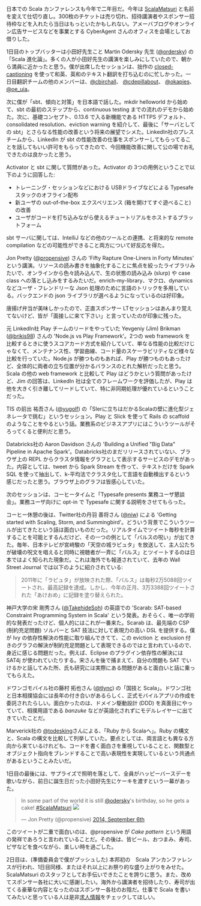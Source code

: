 日本での Scala カンファレンスも今年で二年目だ。今年は [ScalaMatsuri](http://scalamatsuri.org/) と名前を変えて仕切り直し。300枚のチケットは売り切れ、招待講演者やスポンサー招待枠などを入れたら当日はもっといたかもしれない。アメーバブログやオンライン広告サービスなどを事業とする CyberAgent さんのオフィスを会場としてお借りした。

1日目のトップバッターは小田好先生こと Martin Odersky 先生 ([@ordersky](https://twitter.com/odersky)) の「Scala 進化論」。多くの人が小田好先生の講演を楽しみにしていたので、朝から満員に近かったと思う。僕が出席したセッションは、拙作の [closed-captioning](https://github.com/eed3si9n/closed-captioning) を使って和英、英和のテキスト翻訳を打ち込むのに忙しかった。一日目翻訳チームの他のメンバーは、[@cbirchall](https://twitter.com/cbirchall)、 [@cdepillabout](https://twitter.com/cdepillabout)、 [@okapies](https://twitter.com/okapies)、 [@oe_uia](oe_uia)。

次に僕が「sbt、傾向と対策」を日本語で話した。mkdir helloworld から始めて、sbt の最初のステップから、continuous testing までの流れのデモから始めた。次に、基礎コンセプト、0.13.6 で入る新機能である HTTPS デフォルト、consolidated resolution、eviction warning を紹介して、最後に「サーバとしての sbt」とさらなる性能の改善という将来の展望でシメた。LinkedIn社のプレスチームから、LinkedIn が
sbt の性能改善の仕事をスポンサーしてもらってることを話してもいい許可をもらってきたので、今回機能改善に関して公の場でお礼できたのは良かったと思う。

Activator と sbt に関して質問があった。Activator の 3つの用例ということで以下のように回答した:
- トレーニング・セッションなどにおける USBドライブなどによる Typesafe スタックのオフライン配布
- 新ユーザの out-of-the-box エクスペリエンス (箱を開けてすぐ遊べること) の改善
- ユーザがコードを打ち込みながら使えるチュートリアルをホストするプラットフォーム

sbt サーバに関しては、IntelliJ などの他のツールとの連携、と将来的な remote compilation などの可能性ができること両方について好反応を得た。

Jon Pretty ([@propensive](https://twitter.com/propensive)) さんの 'Fifty Rapture One-Liners in Forty Minutes' という講演。リソースの読み書きを抽象化することに焦点を絞ったライブラリみたいで、オンラインから色々読み込んで、生の状態の読み込み (slurp) や case class への落とし込みをするみたいだ。enrich-my-library、マクロ、dynamics などユーザ・フレンドリーな Json 処理のために言語のトリックを多用している。バックエンドの json ライブラリが選べるようになっているのは好印象。

唐揚げ弁当が美味しかったので、正直スポンサー LTセッションはあんまり覚えてないけど、皆が「面接しに来て下さい」と言っていたのが印象に残った。

元 LinkedIn社 Play チームのリードをやっていた Yevgeniy (Jim) Brikman ([@brikis98](https://twitter.com/brikis98)) さんの 'Node.js vs Play Framework'。2つの web framework を比較するときに使うスコアカード方式を紹介していて、単なる性能の比較だけじゃなくて、メンテナンス性、学習曲線、コード量のスケーラビリティなど様々な比較を行っていた。Node.js が勝つものもあれば、Play が勝つものもあったけど、全体的に両者の立ち位置が分かるバランスのとれた解析だったと思う。
Scala の他の web framework と比較して Play はどうかという質問があったけど、Jim の回答は、LinkedIn 社は全てのフレームワークを評価したが、Play は他を大きく引き離してリードしていて、特に非同期処理が優れているということだった。

TIS の前出 祐吾さん ([@yugolf](https://twitter.com/yugolf)) の「SIerに立ちはだかるScalaの壁に進化型ジェネレータで挑む」というセッション。Play と Slick を使って Rails の scaffold のようなことをやるという話。業務系のビジネスアプリにはこういうツールがそろってくると便利だと思う。

Databricks社の Aaron Davidson さんの 'Building a Unified "Big Data" Pipeline in Apache Spark'。Databricks社のまだリリースされていない、ブラウザ上の REPL からクラスタ情報をグラフとして表示するサービスのデモがあった。内容としては、tweet から Spark Stream を作って、テキストだけを Spark SQL を使って抽出して、k-平均法でクラスタ化して言語を自動検出するという感じだったと思う。ブラウザ上のグラフは皆感心していた。

次のセッションは、コーヒータイムと「Typesafe presents 業務ユーザ懇談会」。業務ユーザ向けに opt-in で Typesafe に関する説明をさせてもらった。

コーヒー休憩の後は、Twitter社の丹羽 善将さん ([@niw](https://twitter.com/niw)) による 'Getting started with Scaling, Storm, and Summingbird'。どういう背景でこういうツールが出てきたという話は面白いものだった。リアルタイムでツイート毎秒を計算することを可能とするんだけど、その一つの例として「バルスの呪い」が出てきた。毎年、日本テレビが宮﨑駿の「天空の城ラピュタ」を放送して、主人公たちが破壊の呪文を唱えると同時に視聴者が一斉に「バルス」とツイートするのは日本ではよく知られた現象だ。これは海外でも報道されていて、去年の Wall Street Journal では以下のように紹介されている:

> 2011年に「ラピュタ」が放映された際、「バルス」は毎秒2万5088回ツイートされ、最高記録を達成。しかし、今年の正月、3万3388回ツイートされた「あけおめ」に記録を塗り替えられた。

神戸大学の宋 剛秀さん ([@TakehideSoh](https://twitter.com/TakehideSoh)) の英語での 'Scarab: SAT-based Constraint Programming System in Scala' という発表。おそらく、唯一の学術的な発表だったけど、個人的にはこれが一番来た。Scarab は、最先端の CSP (制約充足問題) ソルバーと SAT 技法に対して表現力の高い DSL を提供する。僕が Ivy の依存性解決の性能に取り組んできてて、この eviction と exclusion 付きのグラフの解決が制約充足問題として表現できるのではと言われているので、身近に感じる問題だった。例えば、Eclipse のプラグイン依存性の解決には SAT4j が使われていたりする。宋さんを後で捕まえて、自分の問題も SAT でいけるかと話してみた所、氏も研究には実際にある問題があると面白いと話に乗ってもらえた。

ドワンゴモバイル社の藤村 拓也さん ([@tlync](https://twitter.com/tlync)) の「国技と Scala」。ドワンゴ社と日本相撲協会には長年の付き合いがあるらしく、正式モバイルアプリの作成を委託されたらしい。面白かったのは、ドメイン駆動設計 (DDD) を真面目にやっていて、相撲用語である *banzuke* などが英語化されずにモデルレイヤーに出てきていたことだ。

Marverick社の [@todesking](https://twitter.com/todesking)さんによる、「Ruby から Scalaへ」。Ruby の構文と、Scala の構文を比較して列挙していた。要点としては、両言語とも異なる方向から来ているけれども、コードを書く面白さを重視していることと、関数型とオブジェクト指向をブレンドすることで高い表現性を実現しているという共通点があるということみたいだ。 

1日目の最後には、サプライズで照明を落として、全員がハッピーバースデーを歌いながら、前日に誕生日だった小田好先生にケーキを渡すという一幕があった。

<blockquote class="twitter-tweet" lang="ja"><p>In some part of the world it is still <a href="https://twitter.com/odersky">@odersky</a>&#39;s birthday, so he gets a cake! <a href="https://twitter.com/hashtag/ScalaMatsuri?src=hash">#ScalaMatsuri</a> 

<img src="https://pbs.twimg.com/media/Bw2MFy0CIAAcfkK.jpg">

<!-- a href="http://t.co/cLal8xODiG">pic.twitter.com/cLal8xODiG</a -->

</p>&mdash; Jon Pretty (@propensive) <a href="https://twitter.com/propensive/status/508216380785557504">2014, September 6th</a></blockquote>
<script async src="//platform.twitter.com/widgets.js" charset="utf-8"></script>

このツイートが二重で面白いのは、@propensive が *Cake pattern* という用語の発祥であろうと言われていることだ。その後は、皆ビール、おつまみ、寿司、ピザなどを食べながら、楽しい時を過ごした。

2日目は、(準備委員会で僕がプッシュした) 本邦初の　Scala アンカンファレンスが行われ、1日目同様、またはそれ以上にお祭り的な盛り上がりをみせた。ScalaMatsuri のスタッフとしてお手伝いできたことを誇りに思う。また、改めてスポンサー各社に大いに感謝したい。海外から講演者を招待したり、寿司が出てくる豪華な内容となったのはスポンサー各社のお陰だ。仕事で Scala を書いてみたいと思っている人は是非[求人情報](http://scalamatsuri.org/ja/jobs/index.html)をチェックしてほしい。

